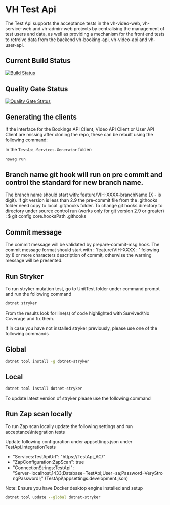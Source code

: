 # VH Test Api

The Test Api supports the acceptance tests in the vh-video-web, vh-service-web and vh-admin-web projects by centralising the management of test users and data, as well as providing a mechanism for the front end tests to retreive data from the backend vh-booking-api, vh-video-api and vh-user-api.

## Current Build Status
[![Build Status](https://dev.azure.com/hmctsreform/VirtualHearings/_apis/build/status/hmcts.vh-test-api?branchName=master)](https://dev.azure.com/hmctsreform/VirtualHearings/_build/latest?definitionId=120&branchName=master)

## Quality Gate Status
[![Quality Gate Status](https://sonarcloud.io/api/project_badges/measure?project=vh-test-api&metric=alert_status)](https://sonarcloud.io/dashboard?id=vh-test-api)

## Generating the clients
If the interface for the Bookings API Client, Video API Client or User API Client are missing after cloning the repo, these can be rebuilt using the following command:

In the `TestApi.Services.Generator` folder:
```
nswag run
```

## Branch name git hook will run on pre commit and control the standard for new branch name.

The branch name should start with: feature/VIH-XXXX-branchName (X - is digit).
If git version is less than 2.9 the pre-commit file from the .githooks folder need copy to local .git/hooks folder.
To change git hooks directory to directory under source control run (works only for git version 2.9 or greater) :
\$ git config core.hooksPath .githooks

## Commit message

The commit message will be validated by prepare-commit-msg hook.
The commit message format should start with : 'feature/VIH-XXXX : ' folowing by 8 or more characters description of commit, otherwise the warning message will be presented.

## Run Stryker

To run stryker mutation test, go to UnitTest folder under command prompt and run the following command

```bash
dotnet stryker
```

From the results look for line(s) of code highlighted with Survived\No Coverage and fix them.

If in case you have not installed stryker previously, please use one of the following commands

## Global
```bash
dotnet tool install -g dotnet-stryker
```
## Local
```bash
dotnet tool install dotnet-stryker
```

To update latest version of stryker please use the following command

## Run Zap scan locally

To run Zap scan locally update the following settings and run acceptance\integration tests

Update following configuration under appsettings.json under TestApi.IntegrationTests

- "Services:TestApiUrl": "https://TestApi_AC/"
- "ZapConfiguration:ZapScan": true
- "ConnectionStrings:TestApi": "Server=localhost,1433;Database=TestApi;User=sa;Password=VeryStrongPassword!;" (TestApi\appsettings.development.json)

Note: Ensure you have Docker desktop engine installed and setup

```bash
dotnet tool update --global dotnet-stryker
```

